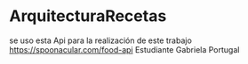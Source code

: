 # ArquitecturaRecetas
se uso esta Api para la realización de este trabajo 
https://spoonacular.com/food-api 
Estudiante Gabriela Portugal
